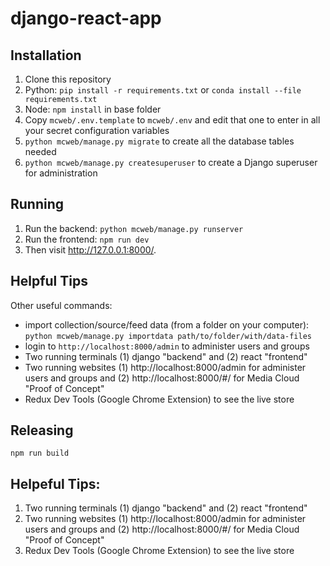 django-react-app
================

Installation
------------
1. Clone this repository
2. Python: `pip install -r requirements.txt` or `conda install --file requirements.txt` 
3. Node: `npm install` in base folder 
4. Copy `mcweb/.env.template` to `mcweb/.env` and edit that one to enter in all your secret configuration variables
5. `python mcweb/manage.py migrate` to create all the database tables needed
6. `python mcweb/manage.py createsuperuser` to create a Django superuser for administration

Running
-------

1. Run the backend: `python mcweb/manage.py runserver`
2. Run the frontend: `npm run dev`
3. Then visit http://127.0.0.1:8000/.

Helpful Tips
------------

Other useful commands:
* import collection/source/feed data (from a folder on your computer): `python mcweb/manage.py importdata path/to/folder/with/data-files`
* login to `http://localhost:8000/admin` to administer users and groups
* Two running terminals (1) django "backend" and (2) react "frontend"
* Two running websites (1) http://localhost:8000/admin for administer users and groups and (2) http://localhost:8000/#/ for Media Cloud "Proof of Concept"
* Redux Dev Tools (Google Chrome Extension) to see the live store 

Releasing
---------
`npm run build` 

Helpeful Tips: 
---------
1. Two running terminals (1) django "backend" and (2) react "frontend"
2. Two running websites (1) http://localhost:8000/admin for administer users and groups and (2) http://localhost:8000/#/ for Media Cloud "Proof of Concept"
3. Redux Dev Tools (Google Chrome Extension) to see the live store 
